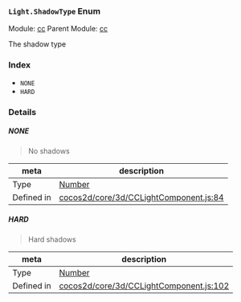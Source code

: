 ### `Light.ShadowType` Enum



Module: [cc](../modules/cc.md)
Parent Module: [cc](../modules/cc.md)


The shadow type


### Index
  - `NONE`
  - `HARD`

### Details


##### NONE

> No shadows

| meta | description |
|------|-------------|
| Type | <a href="https://developer.mozilla.org/en/JavaScript/Reference/Global_Objects/Number" class="crosslink external" target="_blank">Number</a> |
| Defined in | [cocos2d/core/3d/CCLightComponent.js:84](https://github.com/cocos-creator/engine/blob/b4415d3f111db35eb92e588d63bcb560003ea469/cocos2d/core/3d/CCLightComponent.js#L84) |



##### HARD

> Hard shadows

| meta | description |
|------|-------------|
| Type | <a href="https://developer.mozilla.org/en/JavaScript/Reference/Global_Objects/Number" class="crosslink external" target="_blank">Number</a> |
| Defined in | [cocos2d/core/3d/CCLightComponent.js:102](https://github.com/cocos-creator/engine/blob/b4415d3f111db35eb92e588d63bcb560003ea469/cocos2d/core/3d/CCLightComponent.js#L102) |


